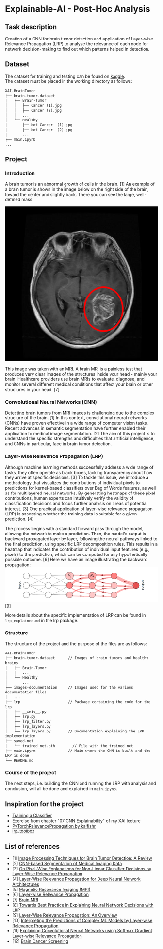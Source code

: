 # Explainable-AI - Post-Hoc Analysis

## Task description
Creation of a CNN for brain tumor detection and application of Layer-wise Relevance Propagation (LRP) to analyse the relevance of each node for network decision-making to find out which patterns helped in detection.

## Dataset
The dataset for training and testing can be found on [kaggle](https://www.kaggle.com/datasets/preetviradiya/brian-tumor-dataset?resource=download).\
The dataset must be placed in the working directory as follows:
```
XAI-BrainTumor
├── brain-tumor-dataset
│   ├── Brain-Tumor
│   │   ├── Cancer (1).jpg
│   │   ├── Cancer (2).jpg
│   │   ...
│   └── Healthy
│       ├── Not Cancer  (1).jpg
│       ├── Not Cancer  (2).jpg
│       ...
├── main.ipynb
...
```

## Project
### Introduction
A brain tumor is an abnormal growth of cells in the brain. [1] An example of a brain tumor is shown in the image below on the right side of the brain, toward the center and slightly back. There you can see the large, well-defined mass.

![brain tumor](images-documentation/brain_tumor_1.png "Brain Tumor")

This image was taken with an MRI. A brain MRI is a painless test that produces very clear images of the structures inside your head - mainly your brain. Healthcare providers use brain MRIs to evaluate, diagnose, and monitor several different medical conditions that affect your brain or other structures in your head. [7]

### Convolutional Neural Networks (CNN)
Detecting brain tumors from MRI images is challenging due to the complex structure of the brain. [1] In this context, convolutional neural networks (CNNs) have proven effective in a wide range of computer vision tasks. Recent advances in semantic segmentation have further enabled their application to medical image segmentation. [2] The aim of this project is to understand the specific strengths and difficulties that artificial intelligence, and CNNs in particular, face in brain tumor detection.

### Layer-wise Relevance Propagation (LRP)
Although machine learning methods successfully address a wide range of tasks, they often operate as black boxes, lacking transparency about how they arrive at specific decisions. [3] To tackle this issue, we introduce a methodology that visualizes the contributions of individual pixels to predictions for kernel-based classifiers over Bag of Words features, as well as for multilayered neural networks. By generating heatmaps of these pixel contributions, human experts can intuitively verify the validity of classification decisions and focus further analysis on areas of potential interest. [3] One practical application of layer-wise relevance propagation (LRP) is assessing whether the training data is suitable for a given prediction. [4]

The process begins with a standard forward pass through the model, allowing the network to make a prediction. Then, the model's output is backward propagated layer by layer, following the neural pathways linked to the final prediction, using specific LRP decomposition rules. This results in a heatmap that indicates the contribution of individual input features (e.g., pixels) to the prediction, which can be computed for any hypothetically possible outcome. [6] Here we have an image illustrating the backward propagation:\
![lrp procedure](images-documentation/lrp_procedure.png "LRP Procedure") [9]

More details about the specific implementation of LRP can be found in ``lrp_explained.md`` in the lrp package.

### Structure
The structure of the project and the purpose of the files are as follows: 
```
XAI-BrainTumor
├── brain-tumor-dataset      // Images of brain tumors and healthy brains
│   ├── Brain-Tumor
│   │   ...
│   └── Healthy
│       ...
├── images-documentation     // Images used for the various documentation files
│   ...
├── lrp                      // Package containing the code for the lrp    
│   ├── __init__.py
│   ├── lrp.py
│   ├── lrp_filter.py
│   ├── lrp_layers.py
│   └── lrp_layers.py        // Documentation explaining the LRP implementation
├── saved-net
│   └── trained_net.pth        // File with the trained net
├── main.ipynm               // Main where the CNN is built and the LRP is done
└── README.md
```

### Course of the project
The next steps, i.e. building the CNN and running the LRP with analysis and conclusion, will all be done and explained in ``main.ipynb``.

## Inspiration for the project
* [Training a Classifier](https://pytorch.org/tutorials/beginner/blitz/cifar10_tutorial.html)
* Exercise from chapter "07 CNN Explainability" of my XAI lecture
* [PyTorchRelevancePropagation by kaifishr](https://github.com/kaifishr/PyTorchRelevancePropagation)
* [lrp_toolbox](https://github.com/sebastian-lapuschkin/lrp_toolbox)

## List of references
* [1] [Image Processing Techniques for Brain Tumor Detection: A Review](https://d1wqtxts1xzle7.cloudfront.net/40014067/IJETTCS-2015-10-01-7-libre.pdf?1447569226=&response-content-disposition=inline%3B+filename%3DImage_Processing_Techniques_for_Brain_Tu.pdf&Expires=1732787103&Signature=F2~tywWaIuTf0XXNDVScYlEQgee8b1217Rm8Zhw9KqWc9CGPjEsdJloSP0STUU~0wHc6HsjsBXQbYoBZUfHDFM~YTXkZJO3-pPNGkgJQIMmlraEcINHVU0O2mMRvzkGStvPzHw5cA3QfSuYolTAxsoITc~8hGCSgYibms8EWEIBuVuU6o53qdeCkKO8hEkdJ-l7KyuyLWzd1MAWF8vDmsr7lSY9pArTw248jMknpsnblIEFWkXjYQbatFyTKPDLCaP9dbLz33qm7oDj5UQfkEVzOIRYe1Z3KO48NLRnRpB~8y7ZsVeg488171NLvyt6rAckpjkyBCSEDN8fEjfph1A__&Key-Pair-Id=APKAJLOHF5GGSLRBV4ZA)
* [2] [CNN-based Segmentation of Medical Imaging Data](https://arxiv.org/abs/1701.03056)
* [3] [On Pixel-Wise Explanations for Non-Linear Classifier Decisions by Layer-Wise Relevance Propagation](https://journals.plos.org/plosone/article?id=10.1371/journal.pone.0130140)
* [4] [Layer-Wise Relevance Propagation for Deep Neural Network Architectures](https://link.springer.com/chapter/10.1007/978-981-10-0557-2_87)
* [5] [Magnetic Resonance Imaging (MRI)](https://stanfordhealthcare.org/medical-tests/m/mri.html)
* [6] [Layer-wise Relevance Propagation](https://www.hhi.fraunhofer.de/en/departments/ai/technologies-and-solutions/layer-wise-relevance-propagation.html)
* [7] [Brain MRI](https://my.clevelandclinic.org/health/diagnostics/22966-brain-mri)
* [8] [Towards Best Practice in Explaining Neural Network Decisions with LRP](https://ieeexplore.ieee.org/abstract/document/9206975?casa_token=4zn67b_jdRAAAAAA:2C8hjdI6kPFGolboHiq45EB_PbBqyYfaFzoOzrQ_rd0WnmeTphoSqHW8IJnRv6fZZp1Z3ec1OHDrIw)
* [9] [Layer-Wise Relevance Propagation: An Overview](https://link.springer.com/chapter/10.1007/978-3-030-28954-6_10)
* [10] [Interpreting the Predictions of Complex ML Models by Layer-wise Relevance Propagation](https://arxiv.org/abs/1611.08191)
* [11] [Explaining Convolutional Neural Networks using Softmax Gradient Layer-wise Relevance Propagation](https://ieeexplore.ieee.org/abstract/document/9022542?casa_token=Jr0_Y1q9KhwAAAAA:EE01aDSgMNfjraiSKvpdShpe8YDZ61Wnx8Hs8kTM7SIloiywQH9pBV_a_1vfFQVcj8yAtJl0nf_afw)
* [12] [Brain Cancer Screening](https://www.moffitt.org/cancers/brain-cancer/diagnosis/screening/)